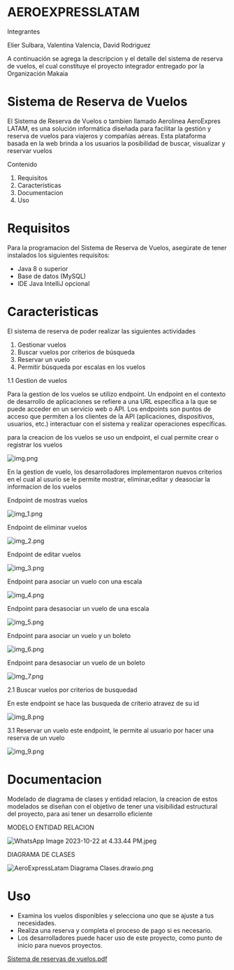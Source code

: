 # AEROEXPRESSLATAM
Integrantes

Elier Sulbara, Valentina Valencia, David Rodriguez

A continuación se agrega la descripcion y el detalle del sistema de reserva de vuelos, el cual constituye el proyecto integrador entregado por la Organización Makaia

# Sistema de Reserva de Vuelos
El Sistema de Reserva de Vuelos o tambien llamado Aerolinea AeroExpres LATAM, es una solución informática diseñada para facilitar la gestión y reserva de vuelos para viajeros y compañías aéreas. Esta plataforma basada en la web brinda a los usuarios la posibilidad de buscar, visualizar y reservar vuelos

Contenido
1. Requisitos
2. Características
3. Documentacion
4. Uso

# Requisitos

Para la programacion del Sistema de Reserva de Vuelos, asegúrate de tener instalados los siguientes requisitos:

* Java 8 o superior
* Base de datos (MySQL)
* IDE Java IntelliJ opcional


# Caracteristicas 

El sistema de reserva de poder realizar las siguientes actividades 

1. Gestionar vuelos
2. Buscar vuelos por criterios de búsqueda
3. Reservar un vuelo
4. Permitir búsqueda por escalas en los vuelos


   


1.1 Gestion de vuelos 

Para la gestion de los vuelos se utilizo endpoint. Un endpoint en el contexto de desarrollo de aplicaciones se refiere a una URL específica a la que se puede acceder en un servicio web o API. Los endpoints son puntos de acceso que permiten a los clientes de la API (aplicaciones, dispositivos, usuarios, etc.) interactuar con el sistema y realizar operaciones específicas.

para la creacion de los vuelos se uso un endpoint, el cual permite crear o registrar los vuelos

![img.png](img.png)

En la gestion de vuelo, los desarrolladores implementaron nuevos criterios en el cual al usurio se le permite mostrar, eliminar,editar y deasociar la informacion de los vuelos 

Endpoint de mostras vuelos 

![img_1.png](img_1.png)

Endpoint de eliminar vuelos 

![img_2.png](img_2.png)

Endpoint de editar vuelos 

![img_3.png](img_3.png)

Endpoint para asociar un vuelo con una escala

![img_4.png](img_4.png)

Endpoint para desasociar un vuelo de una escala

![img_5.png](img_5.png)

Endpoint para asociar un vuelo y un boleto

![img_6.png](img_6.png)

Endpoint para desasociar un vuelo de un boleto

![img_7.png](img_7.png)

2.1 Buscar vuelos por criterios de busquedad

En este endpoint se hace las busqueda de criterio atravez de su id

![img_8.png](img_8.png)

3.1 Reservar un vuelo 
este endpoint, le permite al usuario por hacer una reserva de un vuelo 

![img_9.png](img_9.png)


# Documentacion 

Modelado de diagrama de clases y entidad relacion, la creacion de estos modelados se diseñan con el objetivo de tener una visibilidad estructural del proyecto, para asi tener un desarrollo eficiente

MODELO ENTIDAD RELACION

![WhatsApp Image 2023-10-22 at 4.33.44 PM.jpeg](..%2F..%2FDownloads%2FWhatsApp%20Image%202023-10-22%20at%204.33.44%20PM.jpeg)

DIAGRAMA DE CLASES

![AeroExpressLatam Diagrama Clases.drawio.png](..%2F..%2FDownloads%2FAeroExpressLatam%20Diagrama%20Clases.drawio.png)




# Uso 


* Examina los vuelos disponibles y selecciona uno que se ajuste a tus necesidades.
* Realiza una reserva y completa el proceso de pago si es necesario.
* Los desarrolladores puede hacer uso de este proyecto, como punto de inicio para nuevos proyectos.


[Sistema de reservas de vuelos.pdf](https://github.com/ElierSul/Aerolinea/files/12842459/Sistema.de.reservas.de.vuelos.pdf)

